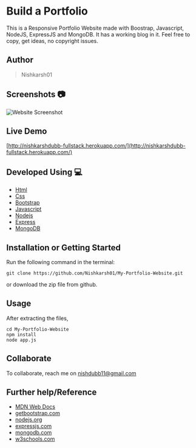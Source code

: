 # Build a Portfolio 
This is a Responsive Portfolio Website made with Boostrap, Javascript, NodeJS, ExpressJS and MongoDB. It has a working blog in it. Feel free to copy, get ideas, no copyright issues. 

## Author 
> Nishkarsh01

## Screenshots 📷
![Website Screenshot](screenshots/1.gif)

## Live Demo 

 [http://nishkarshdubb-fullstack.herokuapp.com/](http://nishkarshdubb-fullstack.herokuapp.com/)

## Developed Using 💻

+ [Html](https://developer.mozilla.org/en-US/docs/Web/HTML)
+ [Css](https://developer.mozilla.org/en-US/docs/Web/CSS)
+ [Bootstrap](https://getbootstrap.com/)
+ [Javascript](https://developer.mozilla.org/en-US/docs/Web/javascript)
+ [Nodejs](https://nodejs.org/en/)
+ [Express](http://expressjs.com/)
+ [MongoDB](https://www.mongodb.com/)





## Installation or Getting Started

Run the following command in the terminal:

	git clone https://github.com/Nishkarsh01/My-Portfolio-Website.git
or download the zip file from github.
    

## Usage
After extracting the files,

    cd My-Portfolio-Website
    npm install 
    node app.js

## Collaborate
To collaborate, reach me on [nishdubb11@gmail.com]()

## Further help/Reference

+ [MDN Web Docs](https://developer.mozilla.org/en-US/)
+ [getbootstrap.com](https://getbootstrap.com/)
+ [nodejs.org](https://nodejs.org/en/)
+ [expressjs.com](http://expressjs.com/)
+ [mongodb.com](https://www.mongodb.com/)
+ [w3schools.com](https://www.w3schools.com/)
    






